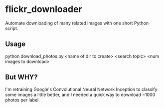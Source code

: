 # flickr_downloader
Automate downloading of many related images with one short Python script. 

## Usage
python download_photos.py \<name of dir to create> \<search topic> \<num images to download>

## But WHY?
I'm retraining Google's Convolutional Neural Network Inception to classify some images a little better, and I needed a quick way to download ~1000 photos per label.
